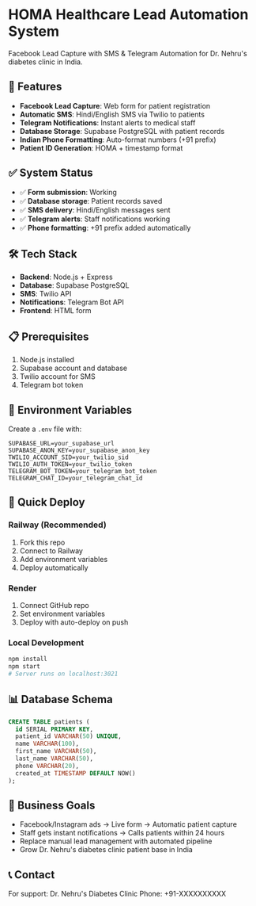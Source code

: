 # HOMA Healthcare Lead Automation System

Facebook Lead Capture with SMS & Telegram Automation for Dr. Nehru's diabetes clinic in India.

## 🚀 Features

- **Facebook Lead Capture**: Web form for patient registration
- **Automatic SMS**: Hindi/English SMS via Twilio to patients
- **Telegram Notifications**: Instant alerts to medical staff
- **Database Storage**: Supabase PostgreSQL with patient records
- **Indian Phone Formatting**: Auto-format numbers (+91 prefix)
- **Patient ID Generation**: HOMA + timestamp format

## ✅ System Status

- ✅ **Form submission**: Working
- ✅ **Database storage**: Patient records saved
- ✅ **SMS delivery**: Hindi/English messages sent
- ✅ **Telegram alerts**: Staff notifications working
- ✅ **Phone formatting**: +91 prefix added automatically

## 🛠️ Tech Stack

- **Backend**: Node.js + Express
- **Database**: Supabase PostgreSQL 
- **SMS**: Twilio API
- **Notifications**: Telegram Bot API
- **Frontend**: HTML form

## 📋 Prerequisites

1. Node.js installed
2. Supabase account and database
3. Twilio account for SMS
4. Telegram bot token

## 🔧 Environment Variables

Create a `.env` file with:

```env
SUPABASE_URL=your_supabase_url
SUPABASE_ANON_KEY=your_supabase_anon_key
TWILIO_ACCOUNT_SID=your_twilio_sid
TWILIO_AUTH_TOKEN=your_twilio_token
TELEGRAM_BOT_TOKEN=your_telegram_bot_token
TELEGRAM_CHAT_ID=your_telegram_chat_id
```

## 🚀 Quick Deploy

### Railway (Recommended)
1. Fork this repo
2. Connect to Railway
3. Add environment variables
4. Deploy automatically

### Render
1. Connect GitHub repo
2. Set environment variables
3. Deploy with auto-deploy on push

### Local Development
```bash
npm install
npm start
# Server runs on localhost:3021
```

## 📊 Database Schema

```sql
CREATE TABLE patients (
  id SERIAL PRIMARY KEY,
  patient_id VARCHAR(50) UNIQUE,
  name VARCHAR(100),
  first_name VARCHAR(50),
  last_name VARCHAR(50),
  phone VARCHAR(20),
  created_at TIMESTAMP DEFAULT NOW()
);
```

## 🎯 Business Goals

- Facebook/Instagram ads → Live form → Automatic patient capture
- Staff gets instant notifications → Calls patients within 24 hours
- Replace manual lead management with automated pipeline
- Grow Dr. Nehru's diabetes clinic patient base in India

## 📞 Contact

For support: Dr. Nehru's Diabetes Clinic
Phone: +91-XXXXXXXXXX
